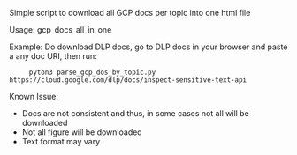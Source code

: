 Simple script to download all GCP docs per topic into one html file

Usage: gcp_docs_all_in_one <paste one doc links from the topic>
                                  
Example: Do download DLP docs, go to DLP docs in your browser and paste a any doc URI, then run:
                                  
         pyton3 parse_gcp_dos_by_topic.py https://cloud.google.com/dlp/docs/inspect-sensitive-text-api
 
Known Issue:
* Docs are not consistent and thus, in some cases not all will be downloaded
* Not all figure will be downloaded
* Text format may vary

